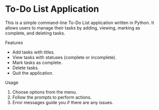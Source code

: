 # To-Do List Application

This is a simple command-line To-Do List application written in Python. It allows users to manage their tasks by adding, viewing, marking as complete, and deleting tasks.

Features
- Add tasks with titles.
- View tasks with statuses (complete or incomplete).
- Mark tasks as complete.
- Delete tasks.
- Quit the application.

Usage
1. Choose options from the menu.
2. Follow the prompts to perform actions.
3. Error messages guide you if there are any issues.




